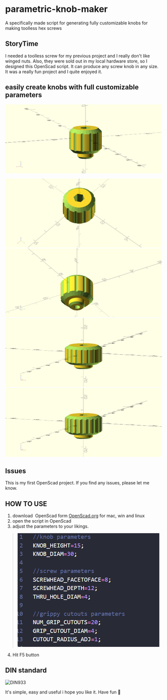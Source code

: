 # parametric-knob-maker
A specifically made script for generating fully customizable knobs for making toolless hex screws

## StoryTime
I needed a toolless screw for my previous project and I really don't like winged nuts. Also, they were sold out in my local hardware store, so I designed this OpenScad script. It can produce any screw knob in any size. It was a really fun project and I quite enjoyed it.


## easily create knobs with full customizable parameters
![img](https://github.com/aminGhafoory/parametric-knob-maker/blob/main/images/2022-08-20_191937.png)










![img](https://github.com/aminGhafoory/parametric-knob-maker/blob/main/images/2022-08-20_191947.png)
![img](https://github.com/aminGhafoory/parametric-knob-maker/blob/main/images/2022-08-20_191952.png)
![img](https://github.com/aminGhafoory/parametric-knob-maker/blob/main/images/2022-08-20_192119.png)
![img](https://github.com/aminGhafoory/parametric-knob-maker/blob/main/images/2022-08-20_192142.png)








## Issues
This is my first OpenScad project. If you find any issues, please let me know.




## HOW TO USE
1. download  OpenScad form [OpenScad.org](https://openscad.org/) for mac, win and linux
2. open the script in OpenScad 
3. adjust the parameters to your likings.
> ![img](https://github.com/aminGhafoory/parametric-knob-maker/blob/main/images/2022-08-20_194317.png)
4. Hit F5 button




## DIN standard 


![DIN933](https://user-images.githubusercontent.com/74732606/185756495-7f6f163c-b045-4414-8dcd-da2969b41138.jpg)



It's simple, easy and useful i hope you like it. Have fun 🎈
